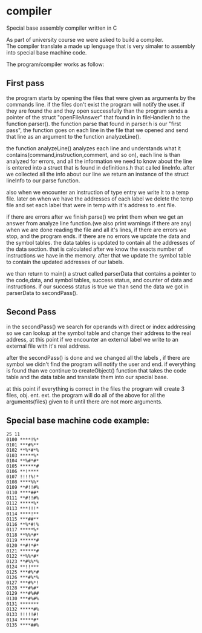 # compiler
Special base assembly compiler written in C


As part of university course we were asked to build a compiler.  
The compiler translate a made up lenguage that is very simaler to assembly into special base machine code.

The program/compiler works as follow:
## First pass
the program starts by opening the files that were given as arguments by the commands line.
if the files don't exist the program will notify the user.
if they are found the and they open successfully than the program sends a pointer of the struct "openFileAnswer" that found in in fileHandler.h to the function parser().
the function parse that found in parser.h is our "first pass", the function goes on each line in the file that we opened and send that line as an argument to the function analyzeLine().

 the function analyzeLine() analyzes each line and understands what it contains(command,instruction,comment, and so on), each line is than analyzed for errors, and all the information we need to know
 about the line is entered into a struct that is found in definitions.h that called lineInfo. after we collected all the info about our line we return an instance of the struct lineInfo to our parse function.
 
 also when we encounter an instruction of type entry we write it to a temp file.
 later on when we have the addresses of each label we delete the temp file and set each label that were in temp with it's address to .ent file.

 if there are errors after we finish parse() we print them when we get an answer from analyze line function.(we also print warnings if there are any)
 when we are done reading the file and all it's lines, if there are errors we stop, and the program ends.
 if there are no errors we update the data and the symbol tables. the data tables is updated to contain all the addresses of the data section. that is calculated after we know the exacts number of instructions we
 have in the memory. after that we update the symbol table to contain the updated addresses of our labels.
 
 we than return to main() a struct called parserData that contains a pointer to the code,data, and symbol tables, success status, and counter of data and instructions.
 if our success status is true we than send the data we got in parserData to secondPass().
 
 ## Second Pass
 
 in the secondPass() we search for operands with direct or index addressing so we can lookup at the symbol table and change their address to the real address,
 at this point if we encounter an external label we write to an external file with it's real address.

after the secondPass() is done and we changed all the labels , if there are symbol we didn't find the program will notify the user and end.
if everything is found than we continue to createObject() function that takes the code table and the data table and translate them into our special base.

at this point if everything is correct in the files the program will create 3 files, obj. ent. ext.
the program will do all of the above for all the arguments(files) given to it until there are not more arguments.

## Special base machine code example:
```
25 11
0100 ****!%*  
0101 ***#%**  
0102 **%*#*%  
0103 *****%*  
0104 **%#*#*  
0105 ******#  
0106 **!****  
0107 !!!!%!*  
0108 ****%%*  
0109 **#!!#%  
0110 ****##*  
0111 **#!!#%  
0112 *****%*  
0113 ***!!!*  
0114 ****!**  
0115 ***##**  
0116 **%*#!%  
0117 *****%*  
0118 **%%*#*  
0119 ******#  
0120 **#!*#*  
0121 ******#  
0122 **%%*#*  
0123 **#%%*%  
0124 **!!***  
0125 ***#%*#  
0126 ***#%*%  
0127 ***#%*!  
0128 ***#%#*  
0129 ***#%##  
0130 ***#%#%  
0131 *******  
0132 *****#%  
0133 !!!!!#!  
0134 *****#*  
0135 ****##%  
```
